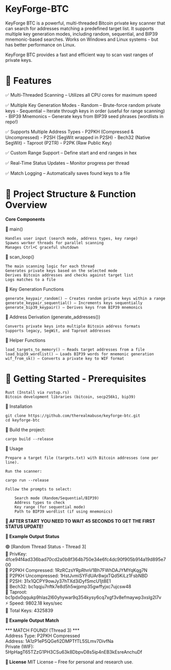 # KeyForge-BTC
KeyForge BTC is a powerful, multi-threaded Bitcoin private key scanner that can search for addresses matching a predefined target list. It supports multiple key generation modes, including random, sequential, and BIP39 mnemonic-based searches. Works on Windows and Linux systems - but has better performance on Linux.

KeyForge BTC provides a fast and efficient way to scan vast ranges of private keys.

# 📌 Features

✅ Multi-Threaded Scanning – Utilizes all CPU cores for maximum speed

✅ Multiple Key Generation Modes
    - Random – Brute-force random private keys
    - Sequential – Iterate through keys in order (useful for range scanning)
    - BIP39 Mnemonics – Generate keys from BIP39 seed phrases (wordlists in repo!)
    
✅ Supports Multiple Address Types
    - P2PKH (Compressed & Uncompressed)
    - P2SH (SegWit wrapped in P2SH)
    - Bech32 (Native SegWit)
    - Taproot (P2TR)
    - P2PK (Raw Public Key)
    
✅ Custom Range Support – Define start and end ranges in hex

✅ Real-Time Status Updates – Monitor progress per thread

✅ Match Logging – Automatically saves found keys to a file

# 📂 Project Structure & Function Overview

<strong>Core Components</strong>

🔹 main()

    Handles user input (search mode, address types, key range)
    Spawns worker threads for parallel scanning
    Manages Ctrl+C graceful shutdown

🔹 scan_loop()

    The main scanning logic for each thread
    Generates private keys based on the selected mode
    Derives Bitcoin addresses and checks against target list
    Logs matches to a file

🔹 Key Generation Functions

    generate_keypair_random() – Creates random private keys within a range
    generate_keypair_sequential() – Increments keys sequentially
    generate_bip39_keypair() – Derives keys from BIP39 mnemonics

🔹 Address Derivation (generate_addresses())

    Converts private keys into multiple Bitcoin address formats
    Supports legacy, SegWit, and Taproot addresses

🔹 Helper Functions

    load_targets_to_memory() – Reads target addresses from a file
    load_bip39_wordlist() – Loads BIP39 words for mnemonic generation
    wif_from_sk() – Converts a private key to WIF format

# 🚀 Getting Started - Prerequisites

    Rust (Install via rustup.rs)
    Bitcoin development libraries (bitcoin, secp256k1, bip39)

📂 Installation

    git clone https://github.com/therealmabuse/keyforge-btc.git
    cd keyforge-btc

📂 Build the project:

    cargo build --release

📂 Usage

    Prepare a target file (targets.txt) with Bitcoin addresses (one per line).

    Run the scanner: 
    
    cargo run --release

    Follow the prompts to select:

        Search mode (Random/Sequential/BIP39)
        Address types to check
        Key range (for sequential mode)
        Path to BIP39 wordlist (if using mnemonics)


<strong>📌 AFTER START YOU NEED TO WAIT 45 SECONDS TO GET THE FIRST STATUS UPDATE!</strong>   

<strong>📂 Example Output Status</strong>

🟢 [Random Thread Status - Thread 3]<br>
🔑  PrivKey: 4fce94f4ad336bad70cd2a0b8f364b750e34e6fc4dc90f905b914a19d895e700<br>
📍  P2PKH Compressed: 1RzRCzsYRpRhnV1Bh7FWhDAJYMYqKqg7N<br>
📍  P2PKH Uncompressed: 1HstJvmiSYFdUAr8wjxTQd5KiLz1FsbNBD<br>
📍  P2SH: 31x1QCPY9owJy37hTXd3iDyfSmcU1jt8E1<br>
📍  Bech32: bc1qqju7nftk7e8d5h5wjpmp35gwffyjxc7ujcsw48<br>
📍  Taproot: bc1pdx0qqukp9hlas2l60yhywar9q354kysy6cq7xgf3v8efmaywp3xslg2l7v<br>
⚡  Speed: 9802.18 keys/sec<br>
🔢  Total Keys: 4325839<br>


<strong>📂 Example Output Match</strong>

*** MATCH FOUND! (Thread 3) ***<br>
Address Type: P2PKH Compressed<br>
Address: 1A1zP1eP5QGefi2DMPTfTL5SLmv7DivfNa<br>
Private (WIF): 5HpHagT65TZzG1PH3CSu63k8DbpvD8s5ip4nEB3kEsreAnchuDf<br>
  

<strong>📜 License</strong>
MIT License – Free for personal and research use.
